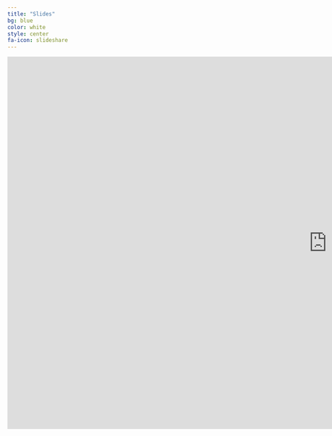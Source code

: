 ```yaml
---
title: "Slides"
bg: blue
color: white
style: center
fa-icon: slideshare
---
```

<!-- <iframe src="https://drive.google.com/file/d/1jQG6mEjpMCbGTttehwTya8DrBPfoxo8i/view?usp=sharing" width="595" height="485" frameborder="0" marginwidth="0" marginheight="0" scrolling="no" style="border:1px solid #CCC; border-width:1px; margin-bottom:5px; max-width: 100%;" allowfullscreen> </iframe> <div style="margin-bottom:5px"> -->

<iframe src="https://docs.google.com/presentation/d/e/2PACX-1vRsmGuLboO-KHNiSikn5hyOl3hC41SVoXvkt-sDnvVcMrnvy7OsIffI4t2MwROhdR1zmPJeqLcqK7WH/embed?start=false&loop=false&delayms=3000" frameborder="0" width="1440" height="839" allowfullscreen="true" mozallowfullscreen="true" webkitallowfullscreen="true"></iframe>

<!-- <strong>
  <a href="//www.slideshare.net/xavigiro/reproducing-and-analyzing-adaptive-computation-time-in-pytorch-and-tensorflow"
  title="Reproducing and Analyzing Adaptive Computation Time in PyTorch and TensorFlow" target="_blank">
  Reproducing and Analyzing Adaptive Computation Time in PyTorch and TensorFlow
  </a>
</strong> from <strong><a href="//www.slideshare.net/xavigiro" target="_blank">Universitat Politècnica de Catalunya</a></strong> </div> -->
